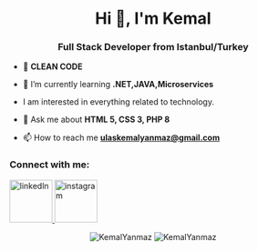 <h1 align="center">Hi 👋, I'm Kemal</h1>
<h3 align="center">Full Stack Developer from Istanbul/Turkey</h3>

- 📌 **CLEAN CODE**

- 🌱 I’m currently learning **.NET,JAVA,Microservices**

- I am interested in everything related to technology.

- 💬 Ask me about **HTML 5, CSS 3, PHP 8**

- 📫 How to reach me **ulaskemalyanmaz@gmail.com**

<h3 align="left">Connect with me:</h3>
<p align="left">

<a href="https://www.linkedin.com/in/kemal-yanmaz/" target="_blank"> <img src="https://velanovascular.com/wp-content/uploads/2020/06/LinkedIn.png" alt="linkedln" width="75" height="75"/> </a>
<a href="https://www.instagram.com/kemalynmaz" target="_blank"> <img src="https://upload.wikimedia.org/wikipedia/commons/thumb/e/e7/Instagram_logo_2016.svg/1200px-Instagram_logo_2016.svg.png" alt="instagram" width="75" height="75"/> </a>

<p align="center">
  <img src="https://github-readme-stats.vercel.app/api/top-langs?username=KemalYanmaz&show_icons=true&locale=en&layout=compact" alt="KemalYanmaz" />
  <img src="https://github-readme-stats.vercel.app/api?username=KemalYanmaz&show_icons=true&locale=en" alt="KemalYanmaz" />
</p>


